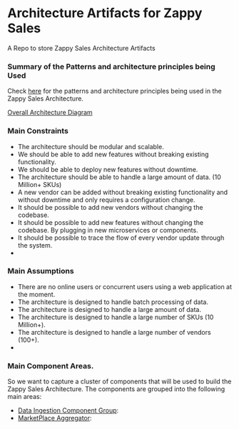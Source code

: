 # Architecture Artifacts for Zappy Sales
A Repo to store Zappy Sales Architecture Artifacts

### Summary of the Patterns and architecture principles being Used
Check [here](architecture_patterns/patterns_used.md) for the patterns and architecture principles being used in the Zappy Sales Architecture.

[Overall Architecture Diagram](overall_arch_with_sharding.txt)

### Main Constraints 

- The architecture should be modular and scalable.
- We should be able to add new features without breaking existing functionality.
- We should be able to deploy new features without downtime.
- The architecture should be able to handle a large amount of data. (10 Million+ SKUs)
- A new vendor can be added without breaking existing functionality and without downtime and only requires a configuration change.
- It should be possible to add new vendors without changing the codebase.
- It should be possible to add new features without changing the codebase. By plugging in new microservices or components.
- It should be possible to trace the flow of every vendor update through the system.
- 
### Main Assumptions
- There are no online users or concurrent users using a web application at the moment. 
- The architecture is designed to handle batch processing of data.
- The architecture is designed to handle a large amount of data.
- The architecture is designed to handle a large number of SKUs (10 Million+).
- The architecture is designed to handle a large number of vendors (100+).
- 
### Main Component Areas.

So we want to capture a cluster of components that will be used to build the Zappy Sales Architecture. The components
are grouped into the following main areas:

-   [Data Ingestion Component Group](data_ingestion_group/DataIngestion.md): 
-   [MarketPlace Aggregator](marketplace_aggregator/README.md): 


